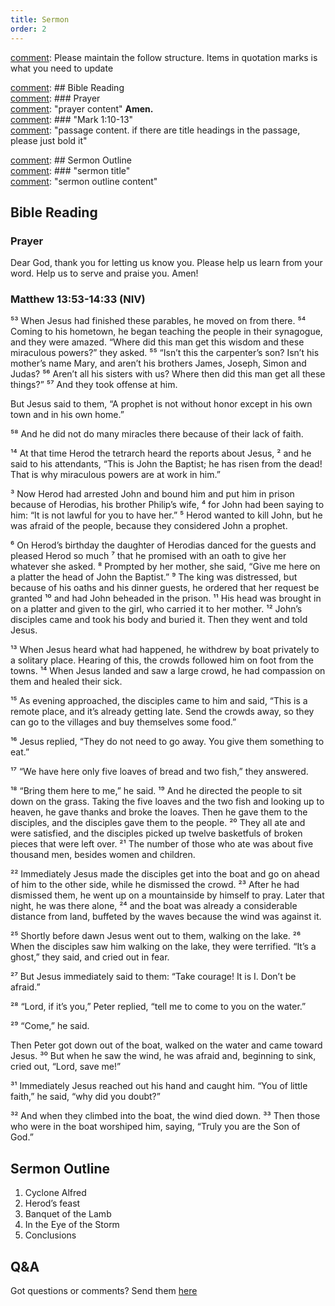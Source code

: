 ```yaml
---
title: Sermon 
order: 2
---
```


[comment]: Please maintain the follow structure. Items in quotation marks is what you need to update

[comment]: ## Bible Reading  
[comment]: ### Prayer  
[comment]: "prayer content"  **Amen.**  
[comment]:  ### "Mark 1:10-13"  
[comment]: "passage content. if there are title headings in the passage, please just bold it"  

[comment]: ## Sermon Outline  
[comment]: ### "sermon title"  
[comment]: "sermon outline content"  

[comment]: ------------------------------------------------------------------------------------
## Bible Reading
### Prayer
Dear God, thank you for letting us know you. Please help us learn from your word. Help us to serve and praise you. Amen!

### Matthew 13:53-14:33 (NIV)
⁵³ When Jesus had finished these parables, he moved on from there. ⁵⁴ Coming to his hometown, he began teaching the people in their synagogue, and they were amazed. “Where did this man get this wisdom and these miraculous powers?” they asked. ⁵⁵ “Isn’t this the carpenter’s son? Isn’t his mother’s name Mary, and aren’t his brothers James, Joseph, Simon and Judas? ⁵⁶ Aren’t all his sisters with us? Where then did this man get all these things?” ⁵⁷ And they took offense at him.

But Jesus said to them, “A prophet is not without honor except in his own town and in his own home.”

⁵⁸ And he did not do many miracles there because of their lack of faith.

¹⁴ At that time Herod the tetrarch heard the reports about Jesus, ² and he said to his attendants, “This is John the Baptist; he has risen from the dead! That is why miraculous powers are at work in him.”

³ Now Herod had arrested John and bound him and put him in prison because of Herodias, his brother Philip’s wife, ⁴ for John had been saying to him: “It is not lawful for you to have her.” ⁵ Herod wanted to kill John, but he was afraid of the people, because they considered John a prophet.

⁶ On Herod’s birthday the daughter of Herodias danced for the guests and pleased Herod so much ⁷ that he promised with an oath to give her whatever she asked. ⁸ Prompted by her mother, she said, “Give me here on a platter the head of John the Baptist.” ⁹ The king was distressed, but because of his oaths and his dinner guests, he ordered that her request be granted ¹⁰ and had John beheaded in the prison. ¹¹ His head was brought in on a platter and given to the girl, who carried it to her mother. ¹² John’s disciples came and took his body and buried it. Then they went and told Jesus.

¹³ When Jesus heard what had happened, he withdrew by boat privately to a solitary place. Hearing of this, the crowds followed him on foot from the towns. ¹⁴ When Jesus landed and saw a large crowd, he had compassion on them and healed their sick.

¹⁵ As evening approached, the disciples came to him and said, “This is a remote place, and it’s already getting late. Send the crowds away, so they can go to the villages and buy themselves some food.”

¹⁶ Jesus replied, “They do not need to go away. You give them something to eat.”

¹⁷ “We have here only five loaves of bread and two fish,” they answered.

¹⁸ “Bring them here to me,” he said. ¹⁹ And he directed the people to sit down on the grass. Taking the five loaves and the two fish and looking up to heaven, he gave thanks and broke the loaves. Then he gave them to the disciples, and the disciples gave them to the people. ²⁰ They all ate and were satisfied, and the disciples picked up twelve basketfuls of broken pieces that were left over. ²¹ The number of those who ate was about five thousand men, besides women and children.

²² Immediately Jesus made the disciples get into the boat and go on ahead of him to the other side, while he dismissed the crowd. ²³ After he had dismissed them, he went up on a mountainside by himself to pray. Later that night, he was there alone, ²⁴ and the boat was already a considerable distance from land, buffeted by the waves because the wind was against it.

²⁵ Shortly before dawn Jesus went out to them, walking on the lake. ²⁶ When the disciples saw him walking on the lake, they were terrified. “It’s a ghost,” they said, and cried out in fear.

²⁷ But Jesus immediately said to them: “Take courage! It is I. Don’t be afraid.”

²⁸ “Lord, if it’s you,” Peter replied, “tell me to come to you on the water.”

²⁹ “Come,” he said.

Then Peter got down out of the boat, walked on the water and came toward Jesus. ³⁰ But when he saw the wind, he was afraid and, beginning to sink, cried out, “Lord, save me!”

³¹ Immediately Jesus reached out his hand and caught him. “You of little faith,” he said, “why did you doubt?”

³² And when they climbed into the boat, the wind died down. ³³ Then those who were in the boat worshiped him, saying, “Truly you are the Son of God.”

## Sermon Outline
1. Cyclone Alfred 
2. Herod’s feast 
3. Banquet of the Lamb 
4. In the Eye of the Storm 
5. Conclusions 




## Q&A
Got questions or comments? Send them [here](https://tinyurl.com/SGHACQuestionsAnswers)
